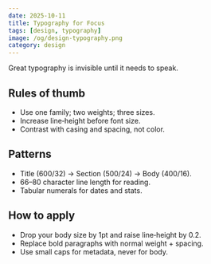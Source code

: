 ```yaml
---
date: 2025-10-11
title: Typography for Focus
tags: [design, typography]
image: /og/design-typography.png
category: design
---
```


Great typography is invisible until it needs to speak.

## Rules of thumb
- Use one family; two weights; three sizes.
- Increase line‑height before font size.
- Contrast with casing and spacing, not color.

## Patterns
- Title (600/32) → Section (500/24) → Body (400/16).
- 66–80 character line length for reading.
- Tabular numerals for dates and stats.

## How to apply
- Drop your body size by 1pt and raise line‑height by 0.2.
- Replace bold paragraphs with normal weight + spacing.
- Use small caps for metadata, never for body.



